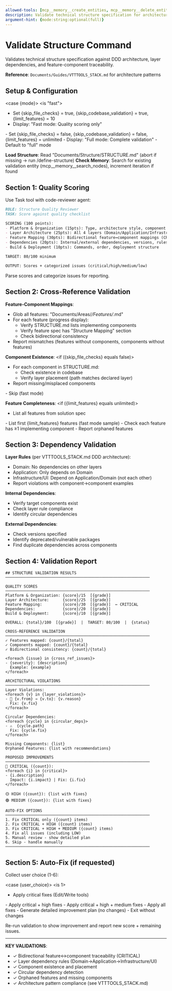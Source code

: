 ```yaml
---
allowed-tools: [mcp__memory__create_entities, mcp__memory__delete_entities, mcp__memory__create_relations, mcp__memory__delete_relations, mcp__memory__add_observations, mcp__memory__delete_observations, mcp__memory__read_graph, mcp__memory__search_nodes, mcp__memory__open_nodes, Task, Read, Write, Edit, Glob, Grep, Bash, TodoWrite]
description: Validate technical structure specification for architectural integrity
argument-hint: {mode:string:optional(full)}
---
```


# Validate Structure Command

Validates technical structure specification against DDD architecture, layer dependencies, and feature-component traceability.

**Reference**: `Documents/Guides/VTTTOOLS_STACK.md` for architecture patterns

## Setup & Configuration

<case {mode}>
<is "fast">
- Set {skip_file_checks} = true, {skip_codebase_validation} = true, {limit_features} = 10
- Display: "Fast mode: Quality scoring only"
</is>
<is "full">
- Set {skip_file_checks} = false, {skip_codebase_validation} = false, {limit_features} = unlimited
- Display: "Full mode: Complete validation"
</is>
<otherwise>
- Default to "full" mode
</otherwise>
</case>

**Load Structure**: Read "Documents/Structure/STRUCTURE.md" (abort if missing → run /define-structure)
**Check Memory**: Search for existing validation entity (mcp__memory__search_nodes), increment iteration if found

## Section 1: Quality Scoring

Use Task tool with code-reviewer agent:

```markdown
ROLE: Structure Quality Reviewer
TASK: Score against quality checklist

SCORING (100 points):
- Platform & Organization (15pts): Type, architecture style, component paths
- Layer Architecture (25pts): All 4 layers (Domain/Application/Infrastructure/UI), correct assignments, dependency flow
- Feature Mapping (30pts): Bidirectional feature↔component mappings (CRITICAL)
- Dependencies (20pts): Internal/external dependencies, versions, rules, violations
- Build & Deployment (10pts): Commands, order, deployment structure

TARGET: 80/100 minimum

OUTPUT: Scores + categorized issues (critical/high/medium/low)
```

Parse scores and categorize issues for reporting.

## Section 2: Cross-Reference Validation

**Feature-Component Mappings**:
- Glob all features: "Documents/Areas/*/Features/*.md"
- For each feature (progress display):
  - Verify STRUCTURE.md lists implementing components
  - Verify feature spec has "Structure Mapping" section
  - Check bidirectional consistency
- Report mismatches (features without components, components without features)

**Component Existence**:
<if ({skip_file_checks} equals false)>
- For each component in STRUCTURE.md:
  - Check existence in codebase
  - Verify layer placement (path matches declared layer)
- Report missing/misplaced components
<else>
- Skip (fast mode)
</if>

**Feature Completeness**:
<if ({limit_features} equals unlimited)>
- List all features from solution spec
<else>
- List first {limit_features} features (fast mode sample)
</if>
- Check each feature has ≥1 implementing component
- Report orphaned features

## Section 3: Dependency Validation

**Layer Rules** (per VTTTOOLS_STACK.md DDD architecture):
- Domain: No dependencies on other layers
- Application: Only depends on Domain
- Infrastructure/UI: Depend on Application/Domain (not each other)
- Report violations with component→component examples

**Internal Dependencies**:
- Verify target components exist
- Check layer rule compliance
- Identify circular dependencies

**External Dependencies**:
- Check versions specified
- Identify deprecated/vulnerable packages
- Find duplicate dependencies across components

## Section 4: Validation Report

```
## STRUCTURE VALIDATION RESULTS
───────────────────────────────────────────────────────────────

QUALITY SCORES
───────────────────────────────────────────────────────────────
Platform & Organization: {score}/15  [{grade}]
Layer Architecture:      {score}/25  [{grade}]
Feature Mapping:         {score}/30  [{grade}]  ← CRITICAL
Dependencies:            {score}/20  [{grade}]
Build & Deployment:      {score}/10  [{grade}]

OVERALL: {total}/100  [{grade}]  |  TARGET: 80/100  |  {status}

CROSS-REFERENCE VALIDATION
───────────────────────────────────────────────────────────────
✓ Features mapped: {count}/{total}
✓ Components mapped: {count}/{total}
✓ Bidirectional consistency: {count}/{total}

<foreach {issue} in {cross_ref_issues}>
- {severity}: {description}
  Example: {example}
</foreach>

ARCHITECTURAL VIOLATIONS
───────────────────────────────────────────────────────────────
Layer Violations:
<foreach {v} in {layer_violations}>
- 🔴 {v.from} → {v.to}: {v.reason}
  Fix: {v.fix}
</foreach>

Circular Dependencies:
<foreach {cycle} in {circular_deps}>
- ⚠️  {cycle.path}
  Fix: {cycle.fix}
</foreach>

Missing Components: {list}
Orphaned Features: {list with recommendations}

PROPOSED IMPROVEMENTS
───────────────────────────────────────────────────────────────
🔴 CRITICAL ({count}):
<foreach {i} in {critical}>
- {i.description}
  Impact: {i.impact} | Fix: {i.fix}
</foreach>

🟡 HIGH ({count}): {list with fixes}
🟢 MEDIUM ({count}): {list with fixes}

AUTO-FIX OPTIONS
───────────────────────────────────────────────────────────────
1. Fix CRITICAL only ({count} items)
2. Fix CRITICAL + HIGH ({count} items)
3. Fix CRITICAL + HIGH + MEDIUM ({count} items)
4. Fix all issues (including LOW)
5. Manual review - show detailed plan
6. Skip - handle manually
───────────────────────────────────────────────────────────────
```

## Section 5: Auto-Fix (if requested)

Collect user choice (1-6):

<case {user_choice}>
<is 1>
- Apply critical fixes (Edit/Write tools)
</is>
<is 2>
- Apply critical + high fixes
</is>
<is 3>
- Apply critical + high + medium fixes
</is>
<is 4>
- Apply all fixes
</is>
<is 5>
- Generate detailed improvement plan (no changes)
</is>
<is 6>
- Exit without changes
</is>
</case>

Re-run validation to show improvement and report new score + remaining issues.

---

**KEY VALIDATIONS**:
- ✓ Bidirectional feature↔component traceability (CRITICAL)
- ✓ Layer dependency rules (Domain→Application→Infrastructure/UI)
- ✓ Component existence and placement
- ✓ Circular dependency detection
- ✓ Orphaned features and missing components
- ✓ Architecture pattern compliance (see VTTTOOLS_STACK.md)
